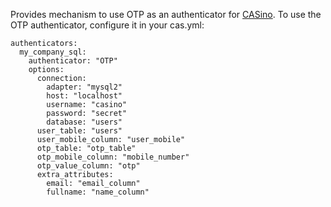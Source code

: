 Provides mechanism to use OTP as an authenticator for [CASino](https://github.com/rbCAS/CASino).
To use the OTP authenticator, configure it in your cas.yml:

    authenticators:
      my_company_sql:
        authenticator: "OTP"
        options:
          connection:
            adapter: "mysql2"
            host: "localhost"
            username: "casino"
            password: "secret"
            database: "users"
          user_table: "users"
          user_mobile_column: "user_mobile"
          otp_table: "otp_table"
          otp_mobile_column: "mobile_number"
          otp_value_column: "otp"
          extra_attributes:
            email: "email_column"
            fullname: "name_column"
